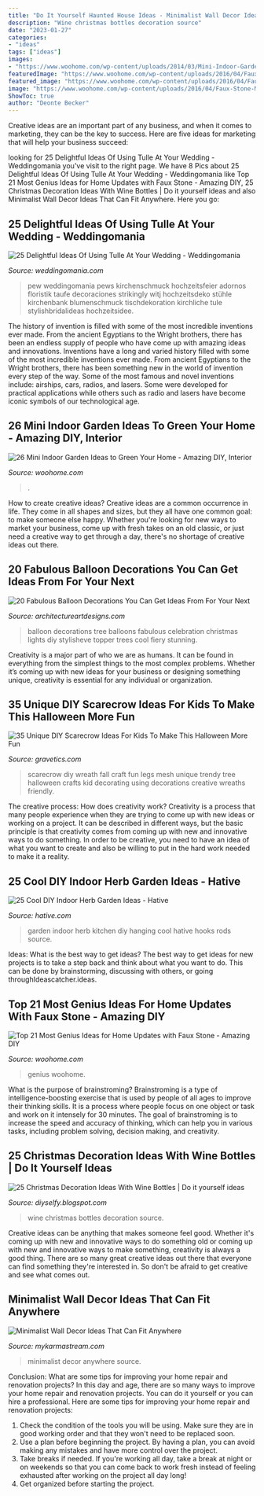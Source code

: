 ```yaml
---
title: "Do It Yourself Haunted House Ideas - Minimalist Wall Decor Ideas That Can Fit Anywhere"
description: "Wine christmas bottles decoration source"
date: "2023-01-27"
categories:
- "ideas"
tags: ["ideas"]
images:
- "https://www.woohome.com/wp-content/uploads/2014/03/Mini-Indoor-Gardening-23.jpg"
featuredImage: "https://www.woohome.com/wp-content/uploads/2016/04/Faux-Stone-Makeover-woohome_20.jpg"
featured_image: "https://www.woohome.com/wp-content/uploads/2016/04/Faux-Stone-Makeover-woohome_20.jpg"
image: "https://www.woohome.com/wp-content/uploads/2016/04/Faux-Stone-Makeover-woohome_20.jpg"
ShowToc: true
author: "Deonte Becker"
---
```



Creative ideas are an important part of any business, and when it comes to marketing, they can be the key to success. Here are five ideas for marketing that will help your business succeed: 

	

		
looking for 25 Delightful Ideas Of Using Tulle At Your Wedding - Weddingomania you've visit to the right page. We have 8 Pics about 25 Delightful Ideas Of Using Tulle At Your Wedding - Weddingomania like Top 21 Most Genius Ideas for Home Updates with Faux Stone - Amazing DIY, 25 Christmas Decoration Ideas With Wine Bottles | Do it yourself ideas and also Minimalist Wall Decor Ideas That Can Fit Anywhere. Here you go:
		
    
## 25 Delightful Ideas Of Using Tulle At Your Wedding - Weddingomania

<img loading=lazy src="https://i.weddingomania.com/25-Delightful-Ideas-Of-Using-Tulle-At-Your-Wedding10.jpg" onerror="this.onerror=null;this.src='https://tse1.mm.bing.net/th?id=OIP.mwiQwYLuBOO6ouUP7KRI2gAAAA&amp;pid=15.1';" alt="25 Delightful Ideas Of Using Tulle At Your Wedding - Weddingomania">

_Source: weddingomania.com_

>pew weddingomania pews kirchenschmuck hochzeitsfeier adornos floristik taufe decoraciones strikingly witj hochzeitsdeko stühle kirchenbank blumenschmuck tischdekoration kirchliche tule stylishbridalideas hochzeitsidee. 

	

The history of invention is filled with some of the most incredible inventions ever made. From the ancient Egyptians to the Wright brothers, there has been an endless supply of people who have come up with amazing ideas and innovations.
Inventions have a long and varied history filled with some of the most incredible inventions ever made. From ancient Egyptians to the Wright brothers, there has been something new in the world of invention every step of the way. Some of the most famous and novel inventions include: airships, cars, radios, and lasers. Some were developed for practical applications while others such as radio and lasers have become iconic symbols of our technological age.

    
## 26 Mini Indoor Garden Ideas To Green Your Home - Amazing DIY, Interior

<img loading=lazy src="https://www.woohome.com/wp-content/uploads/2014/03/Mini-Indoor-Gardening-23.jpg" onerror="this.onerror=null;this.src='https://tse3.mm.bing.net/th?id=OIP.nMrH1D5AJNp7lpvIm3TbbgHaKl&amp;pid=15.1';" alt="26 Mini Indoor Garden Ideas to Green Your Home - Amazing DIY, Interior">

_Source: woohome.com_

>. 

	

How to create creative ideas?
Creative ideas are a common occurrence in life. They come in all shapes and sizes, but they all have one common goal: to make someone else happy. Whether you're looking for new ways to market your business, come up with fresh takes on an old classic, or just need a creative way to get through a day, there's no shortage of creative ideas out there.

    
## 20 Fabulous Balloon Decorations You Can Get Ideas From For Your Next

<img loading=lazy src="https://www.architectureartdesigns.com/wp-content/uploads/2014/12/20-Fabulous-Balloon-Decorations-You-Can-Get-Ideas-From-For-Your-Next-Celebration-3-630x840.jpg" onerror="this.onerror=null;this.src='https://tse2.mm.bing.net/th?id=OIP.ggaNL_p-5IBa31vhn9cO3wHaJ4&amp;pid=15.1';" alt="20 Fabulous Balloon Decorations You Can Get Ideas From For Your Next">

_Source: architectureartdesigns.com_

>balloon decorations tree balloons fabulous celebration christmas lights diy stylisheve topper trees cool fiery stunning. 

	

Creativity is a major part of who we are as humans. It can be found in everything from the simplest things to the most complex problems. Whether it’s coming up with new ideas for your business or designing something unique, creativity is essential for any individual or organization.

    
## 35 Unique DIY Scarecrow Ideas For Kids To Make This Halloween More Fun

<img loading=lazy src="http://www.gravetics.com/wp-content/uploads/2017/07/Creative-DIY-Scarecrow-Ideas-for-Kids.jpg" onerror="this.onerror=null;this.src='https://tse1.mm.bing.net/th?id=OIP.t1q_3LFKbHUCzQt7uS3ekQHaKq&amp;pid=15.1';" alt="35 Unique DIY Scarecrow Ideas For Kids To Make This Halloween More Fun">

_Source: gravetics.com_

>scarecrow diy wreath fall craft fun legs mesh unique trendy tree halloween crafts kid decorating using decorations creative wreaths friendly. 

	

The creative process: How does creativity work?
Creativity is a process that many people experience when they are trying to come up with new ideas or working on a project. It can be described in different ways, but the basic principle is that creativity comes from coming up with new and innovative ways to do something. In order to be creative, you need to have an idea of what you want to create and also be willing to put in the hard work needed to make it a reality.

    
## 25 Cool DIY Indoor Herb Garden Ideas - Hative

<img loading=lazy src="https://hative.com/wp-content/uploads/2014/11/indoor-garden/2-hanging-kitchen-garden.jpg" onerror="this.onerror=null;this.src='https://tse1.mm.bing.net/th?id=OIP.jrCYtoPuTKVTvYAgLoIyuQHaKF&amp;pid=15.1';" alt="25 Cool DIY Indoor Herb Garden Ideas - Hative">

_Source: hative.com_

>garden indoor herb kitchen diy hanging cool hative hooks rods source. 

	

Ideas: What is the best way to get ideas?
The best way to get ideas for new projects is to take a step back and think about what you want to do. This can be done by brainstorming, discussing with others, or going throughIdeascatcher.ideas.

    
## Top 21 Most Genius Ideas For Home Updates With Faux Stone - Amazing DIY

<img loading=lazy src="https://www.woohome.com/wp-content/uploads/2016/04/Faux-Stone-Makeover-woohome_20.jpg" onerror="this.onerror=null;this.src='https://tse1.mm.bing.net/th?id=OIP.xKEOSsQqWpfN66_zCcTrJAHaHa&amp;pid=15.1';" alt="Top 21 Most Genius Ideas for Home Updates with Faux Stone - Amazing DIY">

_Source: woohome.com_

>genius woohome. 

	

What is the purpose of brainstroming?
Brainstroming is a type of intelligence-boosting exercise that is used by people of all ages to improve their thinking skills. It is a process where people focus on one object or task and work on it intensely for 30 minutes. The goal of brainstroming is to increase the speed and accuracy of thinking, which can help you in various tasks, including problem solving, decision making, and creativity.

    
## 25 Christmas Decoration Ideas With Wine Bottles | Do It Yourself Ideas

<img loading=lazy src="https://4.bp.blogspot.com/-Nf0XXlSjXPU/WE_XcxV6spI/AAAAAAAAsCA/O9aC9nHDZpQXBn_QoQjrQQxvaZ8iEA9dQCLcB/s1600/Christmas-Decoration-Ideas-With-Wine-Bottles-15.jpg" onerror="this.onerror=null;this.src='https://tse3.mm.bing.net/th?id=OIP.cX-hNW5RIAnBoGi7QBB5KQHaLL&amp;pid=15.1';" alt="25 Christmas Decoration Ideas With Wine Bottles | Do it yourself ideas">

_Source: diyselfy.blogspot.com_

>wine christmas bottles decoration source. 

	

Creative ideas can be anything that makes someone feel good. Whether it's coming up with new and innovative ways to do something old or coming up with new and innovative ways to make something, creativity is always a good thing. There are so many great creative ideas out there that everyone can find something they're interested in. So don't be afraid to get creative and see what comes out.

    
## Minimalist Wall Decor Ideas That Can Fit Anywhere

<img loading=lazy src="https://mykarmastream.com/wp-content/uploads/2018/02/minimalist-wall-decor-4.jpg" onerror="this.onerror=null;this.src='https://tse1.mm.bing.net/th?id=OIP.Df-vAJlaJdOqyhfO0z2exwHaJT&amp;pid=15.1';" alt="Minimalist Wall Decor Ideas That Can Fit Anywhere">

_Source: mykarmastream.com_

>minimalist decor anywhere source. 

	

Conclusion: What are some tips for improving your home repair and renovation projects?
In this day and age, there are so many ways to improve your home repair and renovation projects. You can do it yourself or you can hire a professional. Here are some tips for improving your home repair and renovation projects: 
1. Check the condition of the tools you will be using. Make sure they are in good working order and that they won't need to be replaced soon. 
2. Use a plan before beginning the project. By having a plan, you can avoid making any mistakes and have more control over the project. 
3. Take breaks if needed. If you're working all day, take a break at night or on weekends so that you can come back to work fresh instead of feeling exhausted after working on the project all day long! 
4. Get organized before starting the project.


